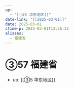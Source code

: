 ```yaml
---
up:
  - "[[③5 华东地区]]"
date-link: "[[2025-03-01]]"
date: 2025-03-01
ctime-p: 2025-03-01T13:26:22
aliases:
  - 福建省
---
```


# ③57 福建省

- up: [[③5 华东地区]]
